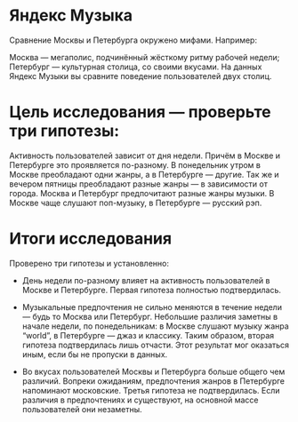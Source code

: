 # Яндекс Музыка
Сравнение Москвы и Петербурга окружено мифами. Например:

Москва — мегаполис, подчинённый жёсткому ритму рабочей недели;
Петербург — культурная столица, со своими вкусами.
На данных Яндекс Музыки вы сравните поведение пользователей двух столиц.

# Цель исследования — проверьте три гипотезы:

Активность пользователей зависит от дня недели. Причём в Москве и Петербурге это проявляется по-разному.
В понедельник утром в Москве преобладают одни жанры, а в Петербурге — другие. Так же и вечером пятницы преобладают разные жанры — в зависимости от города.
Москва и Петербург предпочитают разные жанры музыки. В Москве чаще слушают поп-музыку, в Петербурге — русский рэп.

# Итоги исследования

Проверено три гипотезы и установленно:

- День недели по-разному влияет на активность пользователей в Москве и Петербурге.
Первая гипотеза полностью подтвердилась.

- Музыкальные предпочтения не сильно меняются в течение недели — будь то Москва или Петербург. Небольшие различия заметны в начале недели, по понедельникам:
в Москве слушают музыку жанра “world”,
в Петербурге — джаз и классику.
Таким образом, вторая гипотеза подтвердилась лишь отчасти. Этот результат мог оказаться иным, если бы не пропуски в данных.

- Во вкусах пользователей Москвы и Петербурга больше общего чем различий. Вопреки ожиданиям, предпочтения жанров в Петербурге напоминают московские.
Третья гипотеза не подтвердилась. Если различия в предпочтениях и существуют, на основной массе пользователей они незаметны.
